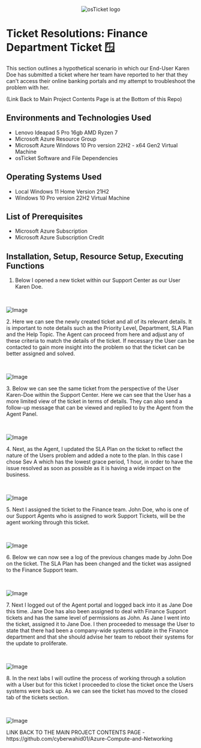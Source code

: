 <p align="center">
<img src="https://i.imgur.com/Clzj7Xs.png" alt="osTicket logo"/>
</p>

<h1>Ticket Resolutions: Finance Department Ticket 🪟</h1>
This section outlines a hypothetical scenario in which our End-User Karen Doe has submitted a ticket where her team have reported to her that they can't access their online banking portals and my attempt to troubleshoot the problem with her.

(Link Back to Main Project Contents Page is at the Bottom of this Repo)
<h2>Environments and Technologies Used</h2>

- Lenovo Ideapad 5 Pro 16gb AMD Ryzen 7
- Microsoft Azure Resource Group
- Microsoft Azure Windows 10 Pro version 22H2 - x64 Gen2 Virtual Machine
- osTicket Software and File Dependencies

<h2>Operating Systems Used </h2>

- Local Windows 11 Home Version 21H2</b>
- Windows 10 Pro version 22H2 Virtual Machine
  
<h2>List of Prerequisites</h2>

- Microsoft Azure Subscription
- Microsoft Azure Subscription Credit 

<h2>Installation, Setup, Resource Setup, Executing Functions</h2>

1. Below I opened a new ticket within our Support Center as our User Karen Doe.
</p>
<br />
<p>
<img src="https://imgur.com/zIdl6Q7.png" alt="Image"/>
</p>
<p>
2. Here we can see the newly created ticket and all of its relevant details. It is important to note details such as the Priority Level, Department, SLA Plan and the Help Topic. The Agent can proceed from here and adjust any of these criteria to match the details of the ticket. If necessary the User can be contacted to gain more insight into the problem so that the ticket can be better assigned and solved. 
</p>
<br />
<p>
<img src="https://imgur.com/drpziXU.png" alt="Image"/>
</p>
<p>
3. Below we can see the same ticket from the perspective of the User Karen-Doe within the Support Center. Here we can see that the User has a more limited view of the ticket in terms of details. They can also send a follow-up message that can be viewed and replied to by the Agent from the Agent Panel.
</p>
<br />
<p>
<img src="https://imgur.com/D7cSJC2.png" alt="Image"/>
</p>
<p>
4. Next, as the Agent, I updated the SLA Plan on the ticket to reflect the nature of the Users problem and added a note to the plan. In this case I chose Sev A which has the lowest grace period, 1 hour, in order to have the issue resolved as soon as possible as it is having a wide impact on the business. 
</p>
<br />
<p>
<img src="https://imgur.com/dpKWabB.png" alt="Image"/>
</p>
<p>
5. Next I assigned the ticket to the Finance team. John Doe, who is one of our Support Agents who is assigned to work Support Tickets, will be the agent working through this ticket. 
</p>
<br />
<p>
<img src="https://imgur.com/wmrVRUj.png" alt="Image"/>
</p>
<p>
6. Below we can now see a log of the previous changes made by John Doe on the ticket. The SLA Plan has been changed and the ticket was assigned to the Finance Support team.
</p>
<br />
<p>
<img src="https://imgur.com/a5uYSaP.png" alt="Image"/>
</p>
<p>
7. Next I logged out of the Agent portal and logged back into it as Jane Doe this time. Jane Doe has also been assigned to deal with Finance Support tickets and has the same level of permissions as John. As Jane I went into the ticket, assigned it to Jane Doe. I then proceeded to message the User to state that there had been a company-wide systems update in the Finance department and that she should advise her team to reboot their systems for the update to proliferate. 
</p>
<br />
<p>
<img src="https://imgur.com/s19TPTi.png" alt="Image"/>
</p>
<p>
8. In the next labs I will outline the process of working through a solution with a User but for this ticket I proceeded to close the ticket once the Users systems were back up. As we can see the ticket has moved to the closed tab of the tickets section.
</p>
<br />
<p>
<img src="https://imgur.com/0pLl5cy.png" alt="Image"/>
</p>
<p>
LINK BACK TO THE MAIN PROJECT CONTENTS PAGE - https://github.com/cyberwahid01/Azure-Compute-and-Networking

